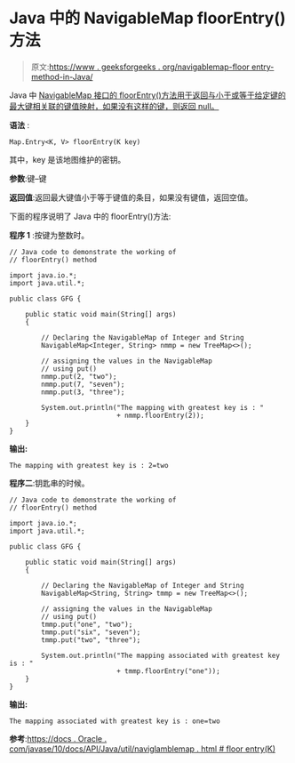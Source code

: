 # Java 中的 NavigableMap floorEntry()方法

> 原文:[https://www . geeksforgeeks . org/navigablemap-floor entry-method-in-Java/](https://www.geeksforgeeks.org/navigablemap-floorentry-method-in-java/)

Java 中 [NavigableMap 接口的 floorEntry()方法用于返回与小于或等于给定键的最大键相关联的键值映射，如果没有这样的键，则返回 null。](https://www.geeksforgeeks.org/navigablemap-interface-in-java-with-example/)

**语法** :

```
Map.Entry<K, V> floorEntry(K key)

```

其中，key 是该地图维护的密钥。

**参数**:键–键

**返回值**:返回最大键值小于等于键值的条目，如果没有键值，返回空值。

下面的程序说明了 Java 中的 floorEntry()方法:

**程序 1** :按键为整数时。

```
// Java code to demonstrate the working of
// floorEntry() method

import java.io.*;
import java.util.*;

public class GFG {

    public static void main(String[] args)
    {

        // Declaring the NavigableMap of Integer and String
        NavigableMap<Integer, String> nmmp = new TreeMap<>();

        // assigning the values in the NavigableMap
        // using put()
        nmmp.put(2, "two");
        nmmp.put(7, "seven");
        nmmp.put(3, "three");

        System.out.println("The mapping with greatest key is : "
                           + nmmp.floorEntry(2));
    }
}
```

**输出:**

```
The mapping with greatest key is : 2=two

```

**程序二**:钥匙串的时候。

```
// Java code to demonstrate the working of
// floorEntry() method

import java.io.*;
import java.util.*;

public class GFG {

    public static void main(String[] args)
    {

        // Declaring the NavigableMap of Integer and String
        NavigableMap<String, String> tmmp = new TreeMap<>();

        // assigning the values in the NavigableMap
        // using put()
        tmmp.put("one", "two");
        tmmp.put("six", "seven");
        tmmp.put("two", "three");

        System.out.println("The mapping associated with greatest key is : "
                           + tmmp.floorEntry("one"));
    }
}
```

**输出:**

```
The mapping associated with greatest key is : one=two

```

**参考**:[https://docs . Oracle . com/javase/10/docs/API/Java/util/naviglamblemap . html # floor entry(K)](https://docs.oracle.com/javase/10/docs/api/java/util/NavigableMap.html#floorEntry(K))